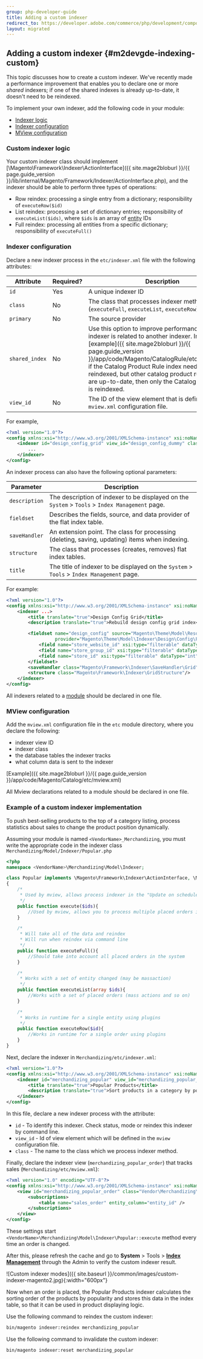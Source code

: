 ```yaml
---
group: php-developer-guide
title: Adding a custom indexer
redirect_to: https://developer.adobe.com/commerce/php/development/components/indexing/custom-indexer/
layout: migrated
---
```


## Adding a custom indexer {#m2devgde-indexing-custom}

This topic discusses how to create a custom indexer. We've recently made a performance improvement that enables you to declare one or more *shared* indexers; if one of the shared indexes is already up-to-date, it doesn't need to be reindexed.

To implement your own indexer, add the following code in your module:

*  [Indexer logic](#custom-indexer-logic)
*  [Indexer configuration](#indexer-configuration)
*  [MView configuration](#mview-configuration)

### Custom indexer logic

Your custom indexer class should implement [\Magento\Framework\Indexer\ActionInterface]({{ site.mage2bloburl }}/{{ page.guide_version }}/lib/internal/Magento/Framework/Indexer/ActionInterface.php), and the indexer should be able to perform three types of operations:

*  Row reindex: processing a single entry from a dictionary; responsibility of `executeRow($id)`
*  List reindex: processing a set of dictionary entries; responsibility of `executeList($ids)`, where `$ids` is an array of [entity](https://glossary.magento.com/entity) IDs
*  Full reindex: processing all entities from a specific dictionary; responsibility of `executeFull()`

### Indexer configuration

Declare a new indexer process in the `etc/indexer.xml` file with the following attributes:

| Attribute | Required? | Description |
| --- | --- | --- |
| `id` | Yes | A unique indexer ID |
| `class` | No | The class that processes indexer methods (`executeFull`, `executeList`, `executeRow`) |
| `primary` | No | The source provider |
| `shared_index` | No | Use this option to improve performance if your indexer is related to another indexer. In this [example]({{ site.mage2bloburl }}/{{ page.guide_version }}/app/code/Magento/CatalogRule/etc/indexer.xml), if the Catalog Product Rule index needs to be reindexed, but other catalog product rule indexes are up-to-date, then only the Catalog Product Rule is reindexed. |
| `view_id` | No | The ID of the view element that is defined in the `mview.xml` configuration file. |

For example,

```xml
<?xml version="1.0"?>
<config xmlns:xsi="http://www.w3.org/2001/XMLSchema-instance" xsi:noNamespaceSchemaLocation="urn:magento:framework:Indexer/etc/indexer.xsd">
    <indexer id="design_config_grid" view_id="design_config_dummy" class="Magento\Theme\Model\Indexer\Design\Config" primary="design_config">
        ...
    </indexer>
</config>
```

An indexer process can also have the following optional parameters:

| Parameter | Description |
| --- | --- |
| `description` | The description of indexer to be displayed on the `System` > `Tools` > `Index Management` page. |
| `fieldset` | Describes the fields, source, and data provider of the flat index table. |
| `saveHandler` | An extension point. The class for processing (deleting, saving, updating) items when indexing. |
| `structure` | The class that processes (creates, removes) flat index tables. |
| `title` | The title of indexer to be displayed on the `System` > `Tools` > `Index Management` page. |

For example:

```xml
<?xml version="1.0"?>
<config xmlns:xsi="http://www.w3.org/2001/XMLSchema-instance" xsi:noNamespaceSchemaLocation="urn:magento:framework:Indexer/etc/indexer.xsd">
    <indexer ...>
        <title translate="true">Design Config Grid</title>
        <description translate="true">Rebuild design config grid index</description>

        <fieldset name="design_config" source="Magento\Theme\Model\ResourceModel\Design\Config\Scope\Collection"
                  provider="Magento\Theme\Model\Indexer\Design\Config\FieldsProvider">
            <field name="store_website_id" xsi:type="filterable" dataType="int"/>
            <field name="store_group_id" xsi:type="filterable" dataType="int"/>
            <field name="store_id" xsi:type="filterable" dataType="int"/>
        </fieldset>
        <saveHandler class="Magento\Framework\Indexer\SaveHandler\Grid"/>
        <structure class="Magento\Framework\Indexer\GridStructure"/>
    </indexer>
</config>
```

All indexers related to a [module](https://glossary.magento.com/module) should be declared in one file.

### MView configuration

Add the `mview.xml` configuration file in the `etc` module directory, where you declare the following:

*  indexer view ID
*  indexer class
*  the database tables the indexer tracks
*  what column data is sent to the indexer

[Example]({{ site.mage2bloburl }}/{{ page.guide_version }}/app/code/Magento/Catalog/etc/mview.xml)

All Mview declarations related to a module should be declared in one file.

### Example of a custom indexer implementation

To push best-selling products to the top of a category listing, process statistics about sales to change the product position dynamically.

Assuming your module is named `<VendorName>_Merchandizing`, you must write the appropriate code in the indexer class `Merchandizing/Model/Indexer/Popular.php`

```php
<?php
namespace <VendorName>\Merchandizing\Model\Indexer;

class Popular implements \Magento\Framework\Indexer\ActionInterface, \Magento\Framework\Mview\ActionInterface
{
    /*
     * Used by mview, allows process indexer in the "Update on schedule" mode
     */
    public function execute($ids){
        //Used by mview, allows you to process multiple placed orders in the "Update on schedule" mode
    }

    /*
     * Will take all of the data and reindex
     * Will run when reindex via command line
     */
    public function executeFull(){
        //Should take into account all placed orders in the system
    }

    /*
     * Works with a set of entity changed (may be massaction)
     */
    public function executeList(array $ids){
        //Works with a set of placed orders (mass actions and so on)
    }

    /*
     * Works in runtime for a single entity using plugins
     */
    public function executeRow($id){
        //Works in runtime for a single order using plugins
    }
}
```

Next, declare the indexer in `Merchandizing/etc/indexer.xml`:

```xml
<?xml version="1.0"?>
<config xmlns:xsi="http://www.w3.org/2001/XMLSchema-instance" xsi:noNamespaceSchemaLocation="urn:magento:framework:Indexer/etc/indexer.xsd">
    <indexer id="merchandizing_popular" view_id="merchandizing_popular_order" class="Vendor\Merchandizing\Model\Indexer\Popular">
        <title translate="true">Popular Products</title>
        <description translate="true">Sort products in a category by popularity</description>
    </indexer>
</config>
```

In this file, declare a new indexer process with the attribute:

*  `id` - To identify this indexer. Check status, mode or reindex this indexer by command line.
*  `view_id` - Id of view element which will be defined in the `mview` configuration file.
*  `class` -  The name to the class which we process indexer method.

Finally, declare the indexer view (`merchandizing_popular_order`) that tracks sales (`Merchandizing/etc/mview.xml`):

```xml
<?xml version="1.0" encoding="UTF-8"?>
<config xmlns:xsi="http://www.w3.org/2001/XMLSchema-instance" xsi:noNamespaceSchemaLocation="urn:magento:framework:Mview/etc/mview.xsd">
    <view id="merchandizing_popular_order" class="Vendor\Merchandizing\Model\Indexer\Popular" group="indexer">
        <subscriptions>
            <table name="sales_order" entity_column="entity_id" />
        </subscriptions>
    </view>
</config>
```

These settings start `<VendorName>\Merchandizing\Model\Indexer\Popular::execute` method every time an order is changed.

After this, please refresh the cache and go to **System** > Tools > [**Index Management**](https://docs.magento.com/m2/ce/user_guide/system/index-management.html) through the Admin to verify the custom indexer result.

![Custom indexer modes]({{ site.baseurl }}/common/images/custom-indexer-magento2.jpg){:width="600px"}

Now when an order is placed, the Popular Products indexer calculates the sorting order of the products by popularity and stores this data in the index table, so that it can be used in product displaying logic.

Use the following command to reindex the custom indexer:

```bash
bin/magento indexer:reindex merchandizing_popular
```
Use the following command to invalidate the custom indexer:

```bash
bin/magento indexer:reset merchandizing_popular
```
